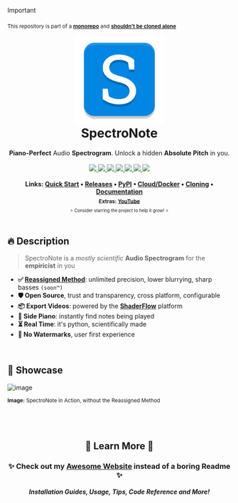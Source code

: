 > [!IMPORTANT]
> <sub>This repository is part of a [**monorepo**](https://github.com/BrokenSource/BrokenSource) and [**shouldn't be cloned alone**](https://brokensrc.dev/get/source)</sub>

<!-- PyPI Start -->
<div align="center">
  <a href="https://brokensrc.dev/spectronote"><img src="https://raw.githubusercontent.com/BrokenSource/SpectroNote/main/SpectroNote/Resources/Images/SpectroNote.png" width="200"></a>
  <h1 style="margin-top: 0">SpectroNote</h1>
  <b>Piano-Perfect</b> Audio <b>Spectrogram</b>. Unlock a hidden <b>Absolute Pitch</b> in you.
  <br>
  <br>
  <a href="https://pypi.org/project/spectronote/">
    <img src="https://img.shields.io/pypi/v/spectronote?label=PyPI&color=blue">
  </a>
  <a href="https://pypi.org/project/spectronote/">
    <img src="https://img.shields.io/pypi/dw/spectronote?label=Installs&color=blue">
  </a>
  <a href="https://github.com/BrokenSource/BrokenSource">
    <img src="https://img.shields.io/github/v/tag/BrokenSource/BrokenSource?label=GitHub&color=orange">
  </a>
  <a href="https://github.com/BrokenSource/SpectroNote/stargazers">
    <img src="https://img.shields.io/github/stars/BrokenSource/SpectroNote?label=Stars&style=flat&color=orange">
  </a>
  <a href="https://github.com/BrokenSource/SpectroNote/releases/">
    <img src="https://img.shields.io/github/v/release/BrokenSource/SpectroNote?label=Release&color=light-green">
  </a>
  <a href="https://github.com/BrokenSource/SpectroNote/releases/">
    <img src="https://img.shields.io/github/downloads/BrokenSource/SpectroNote/total?label=Downloads&color=light-green">
  </a>
  <a href="https://discord.gg/KjqvcYwRHm">
    <img src="https://img.shields.io/discord/1184696441298485370?label=Discord&style=flat&color=purple">
  </a>
    <br>
  <br>
  <b>
    Links:
    <a href="https://brokensrc.dev/spectronote/">Quick Start</a> •
    <a href="https://brokensrc.dev/get/releases/">Releases</a> •
    <a href="https://brokensrc.dev/get/pypi/">PyPI</a> •
    <a href="https://brokensrc.dev/get/docker/">Cloud/Docker</a> •
    <a href="https://brokensrc.dev/get/source/">Cloning</a> •
    <a href="https://brokensrc.dev/spectronote/">Documentation</a>
    <br>
    <sub>
      Extras:
      <a target="_blank" href="https://www.youtube.com/@Tremeschin">YouTube</a>
    </sub>
  </b>
  <br>
  <sub><small>⭐️ Consider starring the project to help it grow! ⭐️</small></sub>
</div>

<br>

## 🔥 Description

> SpectroNote is a _mostly scientific_ **Audio Spectrogram** for the **empiricist** in you

- **✅ [**Reassigned Method**](https://en.wikipedia.org/wiki/Reassignment_method)**: unlimited precision, lower blurrying, sharp basses `(soon™)`
- **🛡️ Open Source**, trust and transparency, cross platform, configurable
- **📦 Export Videos**: powered by the [**ShaderFlow**](https://github.com/BrokenSource/ShaderFlow) platform
- **🎹 Side Piano**: instantly find notes being played
- **⏳ Real Time**: it's python, scientifically made
- **🎨 No Watermarks**, user first experience

<br>

## 📸 Showcase

![image](https://github.com/BrokenSource/SpectroNote/assets/29046864/23d2ab9f-0c02-45bd-89f0-d8e57b7d112b)

<sup><b>Image:</b> SpectroNote in Action, without the Reassigned Method</sup>

<!-- Website end -->
<br><br><div align="center">
  <h2>🍁 Learn More 🍁</h2>
  <h3>✨ Check out my <a href="https://brokensrc.dev/get/"><b>Awesome Website</b></a> instead of a boring Readme ✨</h3>
  <h5>Installation Guides, Usage, Tips, Code Reference and More!</h5>
</div>
